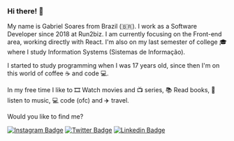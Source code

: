<!--
**gabrielgyns/gabrielgyns** is a ✨ _special_ ✨ repository because its `README.md` (this file) appears on your GitHub profile.

Here are some ideas to get you started:

- 🔭 I’m currently working on ...
- 🌱 I’m currently learning ...
- 👯 I’m looking to collaborate on ...
- 🤔 I’m looking for help with ...
- 💬 Ask me about ...
- 📫 How to reach me: ...
- 😄 Pronouns: ...
- ⚡ Fun fact: ...
-->

### Hi there! 👋

My name is Gabriel Soares from Brazil (🇧🇷). I work as a Software Developer since 2018 at Run2biz. I am currently focusing on the Front-end area, working directly with React.
I'm also on my last semester of college 🎓 where I study Information Systems (Sistemas de Informação).

I started to study programming when I was 17 years old, since then I'm on this world of coffee ☕ and code 💻.

In my free time I like to 🎞️ Watch movies and 📺 series, 📚 Read books, 🎵 listen to music, 💻 code (ofc) and ✈️ travel.

Would you like to find me?

[![Instagram Badge](https://img.shields.io/badge/Instagram-brown?logo=instagram&style=flat-square&logoColor=white&link=https://instagram.com/gs.slva)](https://instagram.com/gs.slva)
[![Twitter Badge](https://img.shields.io/badge/-Twitter-1ca0f1?style=flat-square&labelColor=1ca0f1&logo=twitter&logoColor=white&link=https://twitter.com/gabrielgyns)](https://twitter.com/gabrielgyns)
[![Linkedin Badge](https://img.shields.io/badge/-LinkedIn-blue?style=flat-square&logo=Linkedin&logoColor=white&link=https://www.linkedin.com/in/gabrielgyns)](https://www.linkedin.com/in/gabrielgyns)
